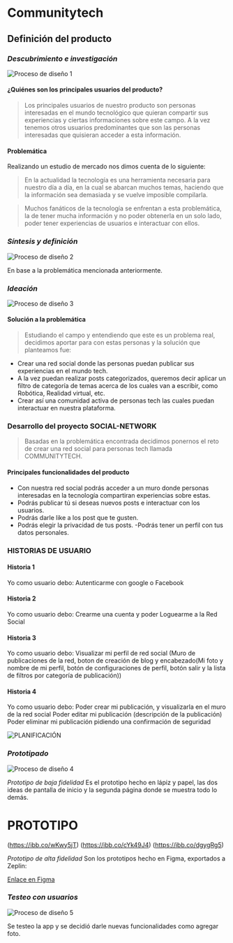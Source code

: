 # Communitytech
## Definición del producto
### _Descubrimiento e investigación_
![Proceso de diseño 1](https://lh5.googleusercontent.com/87kdbH1PfKC9A8Iik8Ks9z3sbTgzKKyCP_DRUHHU9F-6FT4lqQU5cASr7fMwocdfBGF6z1bGtT1XNVh-vV8gaeLH-SzmFBy0bopUi5hCTHAQ-z8nZm1_WKBfjoAP7QndyxdDOsj8N7U)

#### ¿Quiénes son los principales usuarios del producto?
> Los principales usuarios de nuestro producto son personas interesadas en el mundo tecnológico que quieran compartir sus experiencias y ciertas informaciones sobre este campo.
> A la vez tenemos otros usuarios predominantes que son las personas interesadas que quisieran acceder a esta información.
#### Problemática
Realizando un estudio de mercado nos dimos cuenta de lo siguiente:
> En la actualidad la tecnología es una herramienta necesaria para nuestro día a día, en la cual se abarcan muchos temas, haciendo que la información sea demasiada y se vuelve imposible compilarla.

> Muchos fanáticos de la tecnología se enfrentan a esta problemática, la de tener mucha información y no poder obtenerla en un solo lado, poder tener experiencias de usuarios e interactuar con ellos.


### _Síntesis y definición_

![Proceso de diseño 2](https://lh5.googleusercontent.com/nQIPFhjS7QtmjupPsDHE8hURMZRdowkuopqIsWMGYR6YCdNRd3eDlDHfz11NZ6MGCpG3iiVHx3ZY3gsutpaHz_aU0gPp-Ak2v224rR0VHUpEKbVjLB3UofCv521cEbA3P0yhr_Hc-8M)

En base a la problemática mencionada anteriormente. 

### _Ideación_

![Proceso de diseño 3](https://lh4.googleusercontent.com/KUDC2ezoy6SbbodIMunjDjlFvdqj81VOX6X8wQBfDAsyOZFy4WnjHBJZpLnX6cFM0_iBT416x67eXQRRFqMXsydRFNX5L_0tQpiRX3NKhl-qylj9QQUpdyBIS7msN5hxz3MjsCjfZ6o)

#### Solución a la problemática
> Estudiando el campo y entendiendo que este es un problema real, decidimos aportar para con estas personas y la solución que planteamos fue:
- Crear una red social donde las personas puedan publicar sus experiencias en el mundo tech.
- A la vez puedan realizar posts categorizados, queremos decir aplicar un filtro de categoría de temas acerca de los cuales van a escribir, como Robótica, Realidad virtual, etc.
- Crear así una comunidad activa de personas tech las cuales puedan interactuar en nuestra plataforma.

### Desarrollo del proyecto SOCIAL-NETWORK
> Basadas en la problemática encontrada decidimos ponernos el reto de crear una red social para personas tech llamada COMMUNITYTECH.

#### Principales funcionalidades del producto
- Con nuestra red social podrás acceder a un muro donde personas interesadas en la tecnología compartiran experiencias sobre estas.
- Podrás publicar tú si deseas nuevos posts e interactuar con los usuarios.
- Podrás darle like a los post que te gusten.
- Podrás elegir la privacidad de tus posts.
-Podrás tener un perfil con tus datos personales.

### HISTORIAS DE USUARIO
#### Historia 1
Yo como usuario debo:
Autenticarme con google o Facebook

#### Historia 2
Yo como usuario debo:
Crearme una cuenta y poder Loguearme a la Red Social

#### Historia 3
Yo como usuario debo:
Visualizar mi perfil de red social (Muro de publicaciones de la red, boton de creación de blog y encabezado(Mi foto y nombre de mi perfil, botón de configuraciones de perfil, botón salir y la lista de filtros por categoría de publicación))

#### Historia 4
Yo como usuario debo:
Poder crear mi publicación, y visualizarla en el muro de la red social
Poder editar mi publicación (descripción de la publicación)
Poder eliminar mi publicación pidiendo una confirmación de seguridad

![PLANIFICACIÓN](https://ibb.co/M7tm9Bw)

### _Prototipado_

![Proceso de diseño 4](https://lh4.googleusercontent.com/O0va4gSdInWa4i-2gLgIpaTBCaAeoFeqjtc1OqVtSJpvqVmm4vnC45jzYNkfS7JEnRJY05JzjXXYGIOiM_Y_iTq-D_NM47yFfjrTZQSe8OL_2nx0ieLWNKKVbOJz_tXE8zX09Ibv3mc)

_Prototipo de baja fidelidad_
Es el prototipo hecho en lápiz y papel, las dos ideas de pantalla de inicio y la segunda página donde se muestra todo lo demás.

# PROTOTIPO

(https://ibb.co/wKwy5jT)
(https://ibb.co/cYk49J4)
(https://ibb.co/dgygRg5)

_Prototipo de alta fidelidad_
Son los prototipos hecho en Figma, exportados a Zeplin:

[Enlace en Figma](https://www.figma.com/file/EBKxU5IB4HNiLTY5pofqe5VJ/Untitled?node-id=0%3A1)

### _Testeo con usuarios_

![Proceso de diseño 5](https://lh5.googleusercontent.com/QllK4qB6uZtg6YFMriQKgpgLRO6gnNb1H88eBZ_7-GUvWleZ1GfXrE8BgFdEyQRgp2OM5bGXn_eBxaoOELRrN3nI9R3A7GlW6MAo6Yf67nqwow059gTQXvom9ULgDrXlVKUMGVJ00NE)

Se testeo la app y se decidió darle nuevas funcionalidades como agregar foto.


